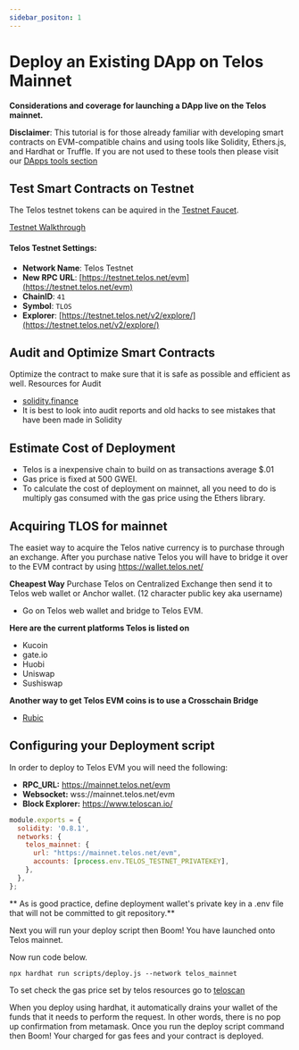 ```yaml
---
sidebar_positon: 1
---
```


# Deploy an Existing DApp on Telos Mainnet

__Considerations and coverage for launching a DApp live on the Telos mainnet.__

**Disclaimer**: This tutorial is for those already familiar with developing smart contracts on EVM-compatible chains and using tools like Solidity, Ethers.js, and Hardhat or Truffle. If you are not used to these tools then please visit our [DApps tools section](/dapps/smart-contracts/README.md)

## Test Smart Contracts on Testnet
The Telos testnet tokens can be aquired in the [Testnet Faucet](https://app.telos.net/testnet/developers).

[Testnet Walkthrough](testnet_tutorial.md)

#### **Telos Testnet Settings:**

* **Network Name**: Telos Testnet
* **New RPC URL**: [https://testnet.telos.net/evm](https://testnet.telos.net/evm)
* **ChainID**: `41`
* **Symbol**: `TLOS`
* **Explorer**: [https://testnet.telos.net/v2/explore/](https://testnet.telos.net/v2/explore/)


## Audit and Optimize Smart Contracts
Optimize the contract to make sure that it is safe as possible and efficient as well. 
Resources for Audit
- [solidity.finance](https://solidity.finance/)
- It is best to look into audit reports and old hacks to see mistakes that have been made in Solidity

## Estimate Cost of Deployment
- Telos is a inexpensive chain to build on as transactions average  $.01
- Gas price is fixed at 500 GWEI. 
- To calculate the cost of deployment on mainnet, all you need to do is multiply gas consumed with the gas price using the Ethers library. 

## Acquiring TLOS for mainnet
The easiet way to acquire the Telos native currency is to purchase through an exchange. After you purchase native Telos you will have to bridge it over to the EVM contract by using https://wallet.telos.net/

**Cheapest Way** Purchase Telos on Centralized Exchange then send it to Telos web wallet or Anchor wallet. (12 character public key aka username)
- Go on Telos web wallet and bridge to Telos EVM. 

**Here are the current platforms Telos is listed on**
- Kucoin
- gate.io
- Huobi
- Uniswap
- Sushiswap


**Another way to get Telos EVM coins is to use a Crosschain Bridge**

- [Rubic](https://rubic.exchange/)


## Configuring your Deployment script

In order to deploy to Telos EVM you will need the following:
 - **RPC_URL:** https://mainnet.telos.net/evm
 - **Websocket:** wss://mainnet.telos.net/evm
 - **Block Explorer:** https://www.teloscan.io/

```js title="hardhat_project/hardhat.config.js"
module.exports = {
  solidity: '0.8.1',
  networks: {
    telos_mainnet: {
      url: "https://mainnet.telos.net/evm",
      accounts: [process.env.TELOS_TESTNET_PRIVATEKEY],
    },
  },
};
```
** As is good practice, define deployment wallet's private key in a .env file that will not be committed to git repository.**

Next you will run your deploy script then Boom! You have launched onto Telos mainnet. 

Now run code below.

```npx hardhat run scripts/deploy.js --network telos_mainnet```



To set check the gas price set by telos resources go to [teloscan](https://www.teloscan.io/)

When you deploy using hardhat, it automatically drains your wallet of the funds that it needs to perform the request. In other words, there is no pop up confirmation from metamask. Once you run the deploy script command then Boom! Your charged for gas fees and your contract is deployed. 